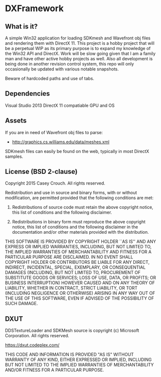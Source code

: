 DXFramework
==================================

What is it?
------------

A simple Win32 application for loading SDKmesh and Wavefront obj files and rendering them with DirectX 11.
This project is a hobby project that will be a perpetual WIP as its primary purpose is to expand my knowledge
of the Win32 API and DirectX. Work will be slow going given that I am a family man and have other active
hobby projects as well. Also all development is being done in another revision control system, this repo will
only occasionally be updated with various notable snapshots.

Beware of hardcoded paths and use of tabs.

Dependencies
----------------

Visual Studio 2013
DirectX 11 compatiable GPU and OS

Assets
-------

If you are in need of Wavefront obj files to parse:
- http://graphics.cs.williams.edu/data/meshes.xml

SDKmesh files can easily be found on the web, typically in most DirectX samples.


License (BSD 2-clause)
---------------------------

Copyright 2015 Casey Crouch. All rights reserved.

Redistribution and use in source and binary forms, with or without
modification, are permitted provided that the following conditions are met:

   1. Redistributions of source code must retain the above copyright notice,
      this list of conditions and the following disclaimer.

   2. Redistributions in binary form must reproduce the above copyright notice,
      this list of conditions and the following disclaimer in the documentation
      and/or other materials provided with the distribution.

THIS SOFTWARE IS PROVIDED BY COPYRIGHT HOLDER ``AS IS'' AND ANY EXPRESS OR
IMPLIED WARRANTIES, INCLUDING, BUT NOT LIMITED TO, THE IMPLIED WARRANTIES OF
MERCHANTABILITY AND FITNESS FOR A PARTICULAR PURPOSE ARE DISCLAIMED. IN NO
EVENT SHALL COPYRIGHT HOLDER OR CONTRIBUTORS BE LIABLE FOR ANY DIRECT,
INDIRECT, INCIDENTAL, SPECIAL, EXEMPLARY, OR CONSEQUENTIAL DAMAGES (INCLUDING,
BUT NOT LIMITED TO, PROCUREMENT OF SUBSTITUTE GOODS OR SERVICES; LOSS OF USE,
DATA, OR PROFITS; OR BUSINESS INTERRUPTION) HOWEVER CAUSED AND ON ANY THEORY OF
LIABILITY, WHETHER IN CONTRACT, STRICT LIABILITY, OR TORT (INCLUDING NEGLIGENCE
OR OTHERWISE) ARISING IN ANY WAY OUT OF THE USE OF THIS SOFTWARE, EVEN IF
ADVISED OF THE POSSIBILITY OF SUCH DAMAGE.


DXUT
------

DDSTextureLoader and SDKMesh source is copyright (c) Microsoft Corporation. All rights reserved.

https://dxut.codeplex.com/

THIS CODE AND INFORMATION IS PROVIDED "AS IS" WITHOUT WARRANTY OF
ANY KIND, EITHER EXPRESSED OR IMPLIED, INCLUDING BUT NOT LIMITED TO
THE IMPLIED WARRANTIES OF MERCHANTABILITY AND/OR FITNESS FOR A
PARTICULAR PURPOSE.
